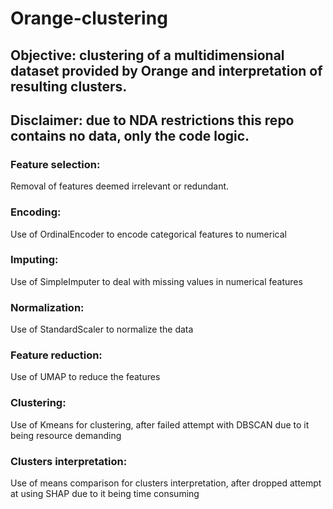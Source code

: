 # Orange-clustering

## Objective: clustering of a multidimensional dataset provided by Orange and interpretation of resulting clusters.

## Disclaimer: due to NDA restrictions this repo contains no data, only the code logic.

### Feature selection:
Removal of features deemed irrelevant or redundant.

### Encoding:
Use of OrdinalEncoder to encode categorical features to numerical

### Imputing:
Use of SimpleImputer to deal with missing values in numerical features

### Normalization:
Use of StandardScaler to normalize the data

### Feature reduction:
Use of UMAP to reduce the features

### Clustering:
Use of Kmeans for clustering, after failed attempt with DBSCAN due to it being resource demanding

### Clusters interpretation:
Use of means comparison for clusters interpretation, after dropped attempt at using SHAP due to it being time consuming
